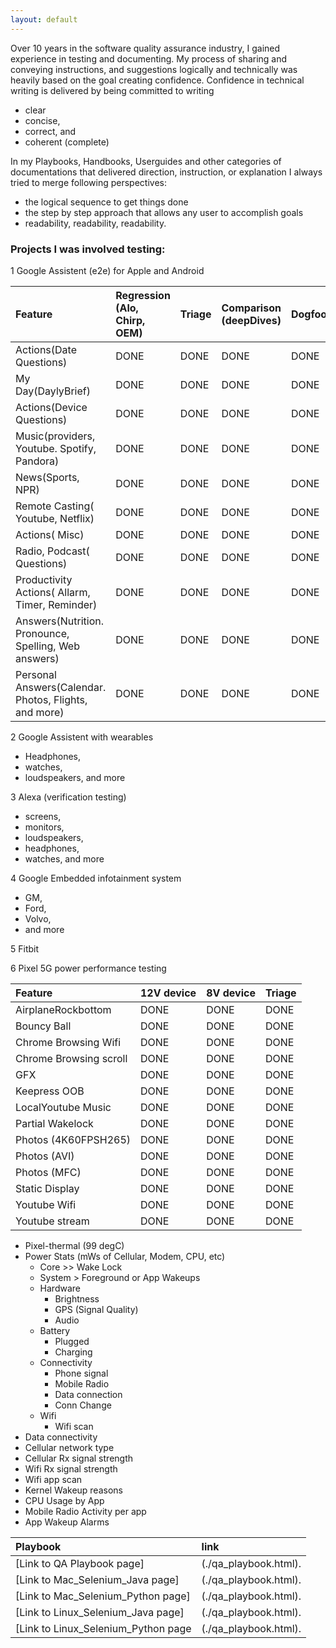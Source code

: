 ```yaml
---
layout: default
---
```


Over 10 years in the software quality assurance industry,
I gained experience in testing and documenting.
My process of sharing and conveying instructions, and suggestions logically and technically
was heavily based on the goal creating confidence.
Confidence in technical writing is delivered by being committed to writing
  - clear
  - concise,
  - correct, and
  - coherent (complete)

In my Playbooks, Handbooks, Userguides and
other categories of documentations that
delivered direction, instruction, or explanation I always tried to merge following perspectives:
- the logical sequence to get things done
- the step by step approach that allows any user to accomplish goals
- readability, readability, readability.

### Projects I was involved testing:

1 Google Assistent (e2e) for Apple and Android

| Feature        | Regression (Alo, Chirp, OEM)| Triage | Comparison (deepDives) | Dogfood |
|:-------------|:------------------|:------|:------|:------|
| Actions(Date Questions)           | DONE | DONE  | DONE | DONE  |
| My Day(DaylyBrief)                | DONE | DONE  | DONE | DONE  |
| Actions(Device Questions)         | DONE | DONE  | DONE | DONE  |
| Music(providers, Youtube. Spotify, Pandora)           | DONE | DONE  | DONE | DONE  |
| News(Sports, NPR)                 | DONE | DONE  | DONE | DONE  |
| Remote Casting( Youtube, Netflix) | DONE | DONE  | DONE | DONE  |
| Actions( Misc)                    | DONE | DONE  | DONE | DONE  |
| Radio, Podcast( Questions)        | DONE | DONE  | DONE | DONE  |
| Productivity Actions( Allarm, Timer, Reminder)        | DONE | DONE  | DONE | DONE  |
| Answers(Nutrition. Pronounce, Spelling, Web answers)  | DONE | DONE  | DONE | DONE  |
| Personal Answers(Calendar. Photos, Flights, and more) | DONE | DONE  | DONE | DONE  |

2 Google Assistent with wearables
  - Headphones,
  - watches,
  - loudspeakers, and more

3 Alexa  (verification testing)
  -  screens,
  - monitors,
  - loudspeakers,
  - headphones,
  - watches, and more

4 Google Embedded infotainment system
  - GM,
  - Ford,
  - Volvo,
  - and more

5 Fitbit

6 Pixel 5G power performance testing

| Feature        | 12V device| 8V device| Triage | 
|:-------------|:------------------|:------|:------|
| AirplaneRockbottom          | DONE | DONE  | DONE  |
| Bouncy Ball                 | DONE | DONE  | DONE  |
| Chrome Browsing Wifi        | DONE | DONE  | DONE  |
| Chrome Browsing scroll      | DONE | DONE  | DONE  |
| GFX                         | DONE | DONE  | DONE  |
| Keepress OOB                | DONE | DONE  | DONE  |
| LocalYoutube Music          | DONE | DONE  | DONE  |
| Partial Wakelock            | DONE | DONE  | DONE  |
| Photos (4K60FPSH265)        | DONE | DONE  | DONE  |
| Photos (AVI)                | DONE | DONE  | DONE  |
| Photos (MFC)                | DONE | DONE  | DONE  |
| Static Display              | DONE | DONE  | DONE  |
| Youtube Wifi                | DONE | DONE  | DONE  |
| Youtube stream              | DONE | DONE  | DONE  |

- Pixel-thermal (99 degC)
- Power Stats (mWs of Cellular, Modem, CPU, etc)
    - Core >> Wake Lock
    - System > Foreground or App Wakeups
    - Hardware
        - Brightness
        - GPS (Signal Quality)
        - Audio
    - Battery
        - Plugged
        - Charging
    - Connectivity
        - Phone signal
        - Mobile Radio
        - Data connection
        - Conn Change
    - Wifi
        - Wifi scan
- Data connectivity
- Cellular network type
- Cellular Rx signal strength
- Wifi Rx signal strength
- Wifi app scan
- Kernel Wakeup reasons
- CPU Usage by App
- Mobile Radio Activity per app
- App Wakeup Alarms

| Playbook        | link          |
|:-------------|:------------------|
| [Link to QA Playbook page]           | (./qa_playbook.html).|
| [Link to Mac_Selenium_Java page]          | (./qa_playbook.html).|
| [Link to Mac_Selenium_Python page]        | (./qa_playbook.html).|
| [Link to Linux_Selenium_Java page]        | (./qa_playbook.html).|
| [Link to Linux_Selenium_Python page       | (./qa_playbook.html).|
